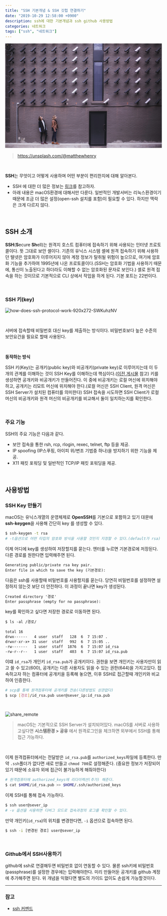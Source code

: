 ```yaml
---
title: "SSH 기본개념 & SSH 깃헙 연결하기"
date: "2019-10-29 12:58:00 +0900"
description: ssh에 대한 기본개념과 ssh github 사용방법
categories: 네트워크
tags: ["ssh", "네트워크"]
---
```


![secure](./secure_unsplash.jpg)
> https://unsplash.com/@matthewhenry

<br>

**SSH**는 무엇이고 어떻게 사용하며 어떤 부분이 편리한지에 대해 알아본다.

- SSH 에 대한 더 많은 정보는 [링크](https://www.ssh.com/ssh/command/)를 참고하자.
- 아래 내용은 macOS환경에 대해서만 다룬다. 일반적인 개발서버는 리눅스환경이기 때문에 조금 더 많은 설정(open-ssh 설치를 포함)이 필요할 수 있다. 하지만 맥락은 크게 다르지 않다.

<br>

## SSH 소개

**SSH**(**S**ecure **Sh**ell)는 원격지 호스트 컴퓨터에 접속하기 위해 사용되는 인터넷 프로토콜이다. 뜻 그대로 보안 셸이다. 기존의 유닉스 시스템 셸에 원격 접속하기 위해 사용하던 텔넷은 암호화가 이루어지지 않아 계정 정보가 탈취될 위험이 높으므로, 여기에 암호화 기능을 추가하여 1995년에 나온 프로토콜이다.(SSH는 암호화 기법을 사용하기 때문에, 통신이 노출된다고 하더라도 이해할 수 없는 암호화된 문자로 보인다.) 셸로 원격 접속을 하는 것이므로 기본적으로 CLI 상에서 작업을 하게 된다. 기본 포트는 22번이다.

<br>

### SSH 키(key)
![how-does-ssh-protocol-work-920x272-SWKuhzNV](https://user-images.githubusercontent.com/16536810/59079319-2720dc80-891e-11e9-970e-467662d9465a.png)

<br>

서버에 접속할때 비밀번호 대신 key를 제출하는 방식이다. 비밀번호보다 높은 수준의 보안요건을 필요로 할때 사용된다.

<br>

**동작하는 방식**

SSH 키(Key)는 공개키(public key)와 비공개키(private key)로 이루어지는데 이 두개의 관계를 이해하는 것이 SSH Key를 이해하는데 핵심이다.([이전 게시물](/web/암호화) 참고) 키를 생성하면 공개키와 비공개키가 만들어진다. 이 중에 비공개키는 로컬 머신에 위치해야 하고, 공개키는 리모트 머신에 위치해야 한다.(로컬 머신은 SSH Client, 원격 머신은 SSH Server가 설치된 컴퓨터를 의미한다) SSH 접속을 시도하면 SSH Client가 로컬 머신의 비공개키와 원격 머신의 비공개키를 비교해서 둘이 일치하는지를 확인한다. 

<br>

### 주요 기능

SSH의 주요 기능은 다음과 같다.

- 보안 접속을 통한 rsh, rcp, rlogin, rexec, telnet, ftp 등을 제공.
- IP spoofing (IP스푸핑, 아이피 위/변조 기법중 하나)을 방지하기 위한 기능을 제공.
- X11 패킷 포워딩 및 일반적인 TCP/IP 패킷 포워딩을 제공.

<br>

## 사용방법

### SSH Key 만들기

macOS는 유닉스개열의 운영체제로 **OpenSSH**를 기본으로 포함하고 있기 대문에 **ssh-keygen**을 사용해 간단히 key 를 생성할 수 있다.

```sh
$ ssh-keygen -t rsa
# -t옵션으로 어떤 타입의 암호화 방식을 사용할 것인지 지정할 수 있다.(default가 rsa)
```

이제 어디에 key를 생성하여 저장할지를 묻는다. 엔터를 누르면 기본경로에 저장된다. 다른 경로를 원한다면 입력해주면 된다.

```
Generating public/private rsa key pair.
Enter file in which to save the key (기본경로):
```

다음은 ssh를 사용할때 비밀번호를 사용할지를 묻는다. 당연히 비밀번호를 설정하면 설정하지 않는것 보단 더 안전하다. 이 과정이 끝나면 key가 생성된다.

```
Created directory '경로'
Enter passphrase (empty for no passphrase):
```

key를 확인하고 싶다면 저장한 경로로 이동하면 된다.

```
$ ls -al /경로/

total 16
drwx------   4 user  staff   128  6  7 15:07 .
drwxr-xr-x+ 31 user  staff   992  6  7 15:05 ..
-rw-------   1 user  staff  1876  6  7 15:07 id_rsa
-rw-r--r--   1 user  staff   403  6  7 15:07 id_rsa.pub
```

이떄 `id_rsa`가 개인키 `id_rsa.pub`가 공개키이다. 권한을 보면 개인키는 사용자만이 읽고 쓸 수 있고(600), 공개키는 다른 사용자도 읽을 수 있는 권한(644)을 가지고있다. 접속하고자 하는 컴퓨터에 공개키을 등록해 놓으면, 이후 SSH로 접근할때 개인키와 비교하여 인증한다. 

```sh
# scp를 통해 원격컴퓨터에 공개키를 전송(다른방법도 상관없다)
$ scp [경로]/id_rsa.pub user@sever_ip:id_rsa.pub
```

<br>


![share_remote](https://user-images.githubusercontent.com/16536810/59088110-775d6600-8941-11e9-8e10-33cd1b9ecef4.png)

>  macOS는 기본적으로 SSH Server가 설치되어있다. macOS를 서버로 사용하고싶다면 **시스템환경 > 공유** 에서 원격로그인을 체크하면 외부에서 SSH를 통해 접근 가능하다.

<br>

이제 원격컴퓨터에서는 전달받은 `id_rsa.pub`를 `authorized_keys`파일에 등록한다. 만약 `.ssh`폴더가 없다면 새로 만들고 `chmod 700`로 설정해준다. (중요한 정보가 저장되어있기 때문에 소유자 외에 접근이 불가능하게 해줘야한다)

```sh
# 원격컴퓨터에 authorized_keys에 리다이렉션(추가) 해준다.
$ cat $HOME/id_rsa.pub >> $HOME/.ssh/authorized_keys
```

이제 SSH를 통해 접속 가능하다.

```sh
$ ssh user@sever_ip
# -v 옵션을 사용하면 디버그 모드로 접속과정의 로그를 확인할 수 있다. 
```

만약 개인키(`id_rsa`)의 위치를 변경한다면, `-i` 옵션으로 접속하면 된다.

```sh
$ ssh -i [변경된 경로] user@sever_ip
```

<br>

### Github에서 SSH사용하기

github에 ssh로 연결해두면 비밀번호 없이 연동할 수 있다. 물론 ssh키에 비밀번호(passphrase)를 설정한 경우에는 입력해야한다. 미리 만들어둔 공개키를 github 계정에 추가해주면 된다. 위 개념을 익혔다면 별도의 가이드 없이도 손쉽게 가능할것이다.

----

### 참고
- [ssh 커멘드](https://www.ssh.com/ssh/command/)